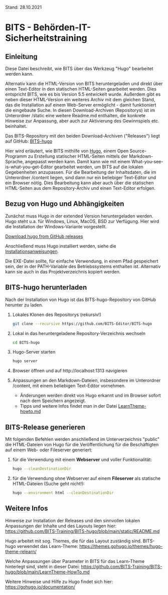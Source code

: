 Stand: 28.10.2021

# BITS - Behörden-IT-Sicherheitstraining

## Einleitung
Diese Datei beschreibt, wie BITS über das Werkzeug "Hugo" bearbeitet werden kann.

Alternativ kann die HTML-Version von BITS heruntergeladen und direkt über einen Text-Editor in den statischen HTML-Seiten gearbeitet werden. Dies entspricht BITS, wie es bis Version 5.5 entwickelt wurde. Außerdem gibt es neben dieser HTML-Version ein weiteres Archiv mit dem gleichen Stand, das die Installation auf einem Web-Server ermöglicht - damit funktioniert die eingebaute Suche.  In diesen Download-Archiven (Repositorys) ist im Unterordner /static eine weitere Readme.md enthalten, die konkrete Hinweise zur Anpassung, aber auch zur Aktivierung des Gewinnspiels etc. beinhaltet.

Das BITS-Repository mit den beiden Download-Archiven ("Releases") liegt auf GitHub: [BITS-hugo](https://github.com/BITS-Editor/BITS-hugo)

Hier wird erläutert, wie BITS mithilfe von [Hugo](https://gohugo.io), einem Open Source-Programm zu Erstellung statischer HTML-Seiten mittels der Markdown-Sprache, angepasst werden kann. Damit kann wie mit einem What-you-see-is-what-you-get-Editor gearbeitet werden, um BITS auf die lokalen Gegebenheiten anzupassen. Für die Bearbeitung der Inhaltsdaten, die im Unterordner /content liegen, sind dann nur ein beliebiger Text-Editor und ein Browser nötig. Dies Bearbeitung kann aber auch über die statischen HTML-Seiten aus dem Repository-Archiv und einen Text-Editor erfolgen.

## Bezug von Hugo und Abhängigkeiten

Zunächst muss Hugo in der extended Version heruntergeladen werden. Hugo steht u.a. für Windows, Linux, MacOS, BSD zur Verfügung. Hier wird die Installation der Windows-Variante vorgestellt.

[Download hugo from GitHub releases](https://github.com/gohugoio/hugo/releases)

Anschließend muss Hugo installiert werden, siehe die [Installationsanweisungen](https://gohugo.io/getting-started/installing/). 

Die EXE-Datei sollte, für einfache Verwendung, in einem Pfad gespeichert sein, der in der PATH-Variable des Betriebssystems enthalten ist. Alternativ kann sie auch in das Projektverzeichnis kopiert werden.

## BITS-hugo herunterladen

Nach der Installation von Hugo ist das BITS-hugo-Repository von GitHub herunter zu laden.

1. Lokales Klonen des Repositorys (rekursiv!)
   
    ```bash
    git clone --recursive https://github.com/BITS-Editor/BITS-hugo
    ```

2. Lokal in das heruntergeladene Repository-Verzeichnis wechseln

    ```bash
    cd BITS-hugo
    ```

3. Hugo-Server starten

    ```bash
    hugo server
    ```

4. Browser öffnen und auf http://localhost:1313 navigieren

5. Anpassungen an den Markdown-Dateien, insbesondere im Unterordner /content, mit einem beliebigen Text-Editor vornehmen. 

    - Änderungen werden direkt von Hugo erkannt und im Browser sofort nach dem Speichern angezeigt.
    - Tipps und weitere Infos findet man in der Datei [LearnTheme-howto.md](https://github.com/BITS-Training/BITS-hugo/blob/main/LearnTheme-HowTo.md) 

## BITS-Release generieren

Mit folgenden Befehlen werden anschließend im Unterverzeichnis "public" die HTML-Dateien von Hugo für die Veröffentlichung für die Beschäftigten auf einem Web- oder Fileserver generiert:

1. für die Verwendung mit einem **Webserver** und voller Funktionalität:

	```bash
	hugo --cleanDestinationDir
	```

2. für die Verwendung ohne Webserver auf einem **Fileserver** als statische HTML-Dateien (Suche geht nicht!):

	```bash
	hugo --environment html --cleanDestinationDir
	```

## Weitere Infos

Hinweise zur Installation der Releases und den sinnvollen lokalen Anpassungen der Inhalte und des Layouts liegen hier:
https://github.com/BITS-Training/BITS-hugo/blob/main/static/README.md

Hugo arbeitet mit sog. Themes, die für das Layout zuständig sind. BITS-hugo verwendet das Learn-Theme:
https://themes.gohugo.io/themes/hugo-theme-relearn/

Welche Anpassungen über Parameter in BITS für das Learn-Theme hinterlegt sind, steht in dieser Datei:
https://github.com/BITS-Training/BITS-hugo/blob/main/LearnTheme-HowTo.md

Weitere Hinweise und Hilfe zu Hugo findet sich hier:
https://gohugo.io/documentation/